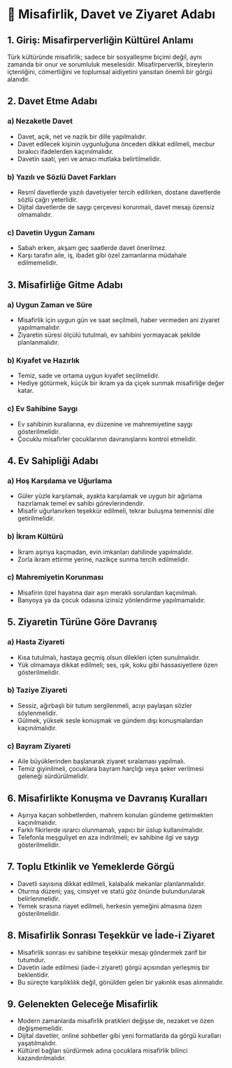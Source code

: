 # 📘 Misafirlik, Davet ve Ziyaret Adabı

## 1. Giriş: Misafirperverliğin Kültürel Anlamı

Türk kültüründe misafirlik; sadece bir sosyalleşme biçimi değil, aynı zamanda bir onur ve sorumluluk meselesidir. Misafirperverlik, bireylerin içtenliğini, cömertliğini ve toplumsal aidiyetini yansıtan önemli bir görgü alanıdır.

## 2. Davet Etme Adabı

### a) Nezaketle Davet

- Davet, açık, net ve nazik bir dille yapılmalıdır.
- Davet edilecek kişinin uygunluğuna önceden dikkat edilmeli, mecbur bırakıcı ifadelerden kaçınılmalıdır.
- Davetin saati, yeri ve amacı mutlaka belirtilmelidir.

### b) Yazılı ve Sözlü Davet Farkları

- Resmî davetlerde yazılı davetiyeler tercih edilirken, dostane davetlerde sözlü çağrı yeterlidir.
- Dijital davetlerde de saygı çerçevesi korunmalı, davet mesajı özensiz olmamalıdır.

### c) Davetin Uygun Zamanı

- Sabah erken, akşam geç saatlerde davet önerilmez.
- Karşı tarafın aile, iş, ibadet gibi özel zamanlarına müdahale edilmemelidir.

## 3. Misafirliğe Gitme Adabı

### a) Uygun Zaman ve Süre

- Misafirlik için uygun gün ve saat seçilmeli, haber vermeden ani ziyaret yapılmamalıdır.
- Ziyaretin süresi ölçülü tutulmalı, ev sahibini yormayacak şekilde planlanmalıdır.

### b) Kıyafet ve Hazırlık

- Temiz, sade ve ortama uygun kıyafet seçilmelidir.
- Hediye götürmek, küçük bir ikram ya da çiçek sunmak misafirliğe değer katar.

### c) Ev Sahibine Saygı

- Ev sahibinin kurallarına, ev düzenine ve mahremiyetine saygı gösterilmelidir.
- Çocuklu misafirler çocuklarının davranışlarını kontrol etmelidir.

## 4. Ev Sahipliği Adabı

### a) Hoş Karşılama ve Uğurlama

- Güler yüzle karşılamak, ayakta karşılamak ve uygun bir ağırlama hazırlamak temel ev sahibi görevlerindendir.
- Misafir uğurlanırken teşekkür edilmeli, tekrar buluşma temennisi dile getirilmelidir.

### b) İkram Kültürü

- İkram aşırıya kaçmadan, evin imkanları dahilinde yapılmalıdır.
- Zorla ikram ettirme yerine, nazikçe sunma tercih edilmelidir.

### c) Mahremiyetin Korunması

- Misafirin özel hayatına dair aşırı meraklı sorulardan kaçınılmalı.
- Banyoya ya da çocuk odasına izinsiz yönlendirme yapılmamalıdır.

## 5. Ziyaretin Türüne Göre Davranış

### a) Hasta Ziyareti

- Kısa tutulmalı, hastaya geçmiş olsun dilekleri içten sunulmalıdır.
- Yük olmamaya dikkat edilmeli; ses, ışık, koku gibi hassasiyetlere özen gösterilmelidir.

### b) Taziye Ziyareti

- Sessiz, ağırbaşlı bir tutum sergilenmeli, acıyı paylaşan sözler söylenmelidir.
- Gülmek, yüksek sesle konuşmak ve gündem dışı konuşmalardan kaçınılmalıdır.

### c) Bayram Ziyareti

- Aile büyüklerinden başlanarak ziyaret sıralaması yapılmalı.
- Temiz giyinilmeli, çocuklara bayram harçlığı veya şeker verilmesi geleneği sürdürülmelidir.

## 6. Misafirlikte Konuşma ve Davranış Kuralları

- Aşırıya kaçan sohbetlerden, mahrem konuları gündeme getirmekten kaçınılmalıdır.
- Farklı fikirlerde ısrarcı olunmamalı, yapıcı bir üslup kullanılmalıdır.
- Telefonla meşguliyet en aza indirilmeli; ev sahibine ilgi ve saygı gösterilmelidir.

## 7. Toplu Etkinlik ve Yemeklerde Görgü

- Davetli sayısına dikkat edilmeli, kalabalık mekanlar planlanmalıdır.
- Oturma düzeni; yaş, cinsiyet ve statü göz önünde bulundurularak belirlenmelidir.
- Yemek sırasına riayet edilmeli, herkesin yemeğini almasına özen gösterilmelidir.

## 8. Misafirlik Sonrası Teşekkür ve İade-i Ziyaret

- Misafirlik sonrası ev sahibine teşekkür mesajı göndermek zarif bir tutumdur.
- Davetin iade edilmesi (iade-i ziyaret) görgü açısından yerleşmiş bir beklentidir.
- Bu süreçte karşılıklılık değil, gönülden gelen bir yakınlık esas alınmalıdır.

## 9. Gelenekten Geleceğe Misafirlik

- Modern zamanlarda misafirlik pratikleri değişse de, nezaket ve özen değişmemelidir.
- Dijital davetler, online sohbetler gibi yeni formatlarda da görgü kuralları yaşatılmalıdır.
- Kültürel bağları sürdürmek adına çocuklara misafirlik bilinci kazandırılmalıdır.
